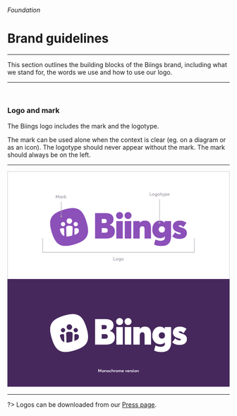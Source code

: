 <h6 class="is-uppercase is-dimmed has-text-weight-medium is-size-6 is-size-7-mobile">Foundation</h6>
<h1 class="title is-size-2-mobile">Brand guidelines</h1>
<hr class="is-visible is-size-3">
<p class="is-size-4 has-text-dark is-size-5-mobile">
    This section outlines the building blocks of the Biings brand, including what we stand for, the words we use and how to use our logo.
</p>
<hr class="is-visible is-size-3"><br>

<h3 class="title is-family-primary has-text-weight-bold">Logo and mark</h3>

<p class="mb-3">The Biings logo includes the mark and the logotype.</p>
<p>The mark can be used alone when the context is clear (eg. on a diagram or as an icon). The logotype should never appear without the mark. The mark should always be on the left.</p>

<hr>

<div class="container is-max-modal mx-0"><img src="media/logos.png"></div>


<hr>

?> Logos can be downloaded from our <a class="has-text-weight-medium is-underlined" href="https://biings.com/en/press">Press page</a>.